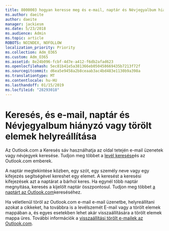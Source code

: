 ```yaml
---
title: 8000003 hogyan keresse meg és e-mail, naptár és Névjegyalbum hiányzó vagy törölt elemek helyreállítása
ms.author: daeite
author: daeite
manager: jackiesm
ms.date: 5/23/2018
ms.audience: Admin
ms.topic: article
ROBOTS: NOINDEX, NOFOLLOW
localization_priority: Priority
ms.collection: Adm_O365
ms.custom: Adm_O365
ms.assetid: 8e24b096-fcbf-4d7e-a412-f6db2afad623
ms.openlocfilehash: 5ec81b41e5a381366eb050458669435b7213f72f
ms.sourcegitcommit: d6ea5e9458a2b8ceaab3ac4bd483e1130b9a398a
ms.translationtype: MT
ms.contentlocale: hu-HU
ms.lasthandoff: 01/15/2019
ms.locfileid: "28293018"
---
```

# <a name="how-to-find-and-recover-missing-or-deleted-email-calendar-or-contacts-items"></a>Keresés, és e-mail, naptár és Névjegyalbum hiányzó vagy törölt elemek helyreállítása

Az Outlook.com a Keresés sáv használhatja az oldal tetején e-mail üzenetek vagy névjegyek keresése. Tudjon meg többet a [levél keresése](https://support.office.com/article/88108edf-028e-4306-b87e-7400bbb40aa7)és az Outlook.com emberek.
  
A naptár megtekintése közben, egy szót, egy személy neve vagy egy kifejezés segítségével kereshet egy elemet. A keresést a keresési kifejezések azt a naptárat a bárhol keres. Ha egynél több naptár megnyitása, keresés a kijelölt naptár összpontosul. Tudjon meg többet [a naptárt az Outlook.com](https://support.office.com/article/5bc05289-c84c-4849-95a8-7eac05ed478a)kereséséhez.
  
Ha véletlenül töröl az Outlook.com e-mail e-mail üzenetbe, helyreállítani azokat a cikkeket, ha továbbra is a levélszemét E-mail vagy a törölt elemek mappában a, és egyes esetekben lehet akár visszaállítására a törölt elemek mappa üres. További információk a [visszaállítási törölt e-mailek az Outlook.com](https://support.office.com/article/cf06ab1b-ae0b-418c-a4d9-4e895f83ed50).
  

